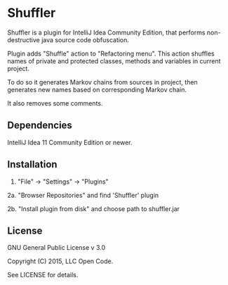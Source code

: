 # Shuffler

Shuffler is a plugin for IntelliJ Idea Community Edition, that performs non-destructive java source code obfuscation.

Plugin adds "Shuffle" action to "Refactoring menu".
This action shuffles names of private and protected classes, methods and variables in current project.

To do so it generates Markov chains from sources in project,
then generates new names based on corresponding Markov chain.

It also removes some comments.

## Dependencies
IntelliJ Idea 11 Community Edition or newer.

## Installation

1. "File" -> "Settings" -> "Plugins"

2a. "Browser Repositories" and find 'Shuffler' plugin

2b. "Install plugin from disk" and choose path to shuffler.jar

## License

GNU General Public License v 3.0

Copyright (C) 2015, LLC Open Code.

See LICENSE for details.
